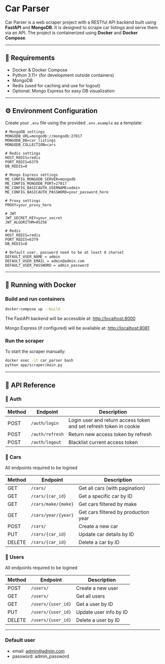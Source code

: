# Car Parser

Car Parser is a web scraper project with a RESTful API backend built using **FastAPI** and **MongoDB**. It is designed to scrape car listings and serve them via an API. The project is containerized using **Docker** and **Docker Compose**.

---

## 🚀 Requirements

- Docker & Docker Compose
- Python 3.11+ (for development outside containers)
- MongoDB
- Redis (used for caching and use for logout)
- Optional: Mongo Express for easy DB visualization

---

## ⚙️ Environment Configuration

Create your `.env` file using the provided `.env.example` as a template:

```env
# MongoDB settings
MONGODB_URL=mongodb://mongodb:27017
MONGODB_DB=car_listings
MONGODB_COLLECTION=cars

# Redis settings
HOST_REDIS=redis
PORT_REDIS=6379
DB_REDIS=0

# Mongo Express settings
ME_CONFIG_MONGODB_SERVER=mongodb
ME_CONFIG_MONGODB_PORT=27017
ME_CONFIG_BASICAUTH_USERNAME=admin
ME_CONFIG_BASICAUTH_PASSWORD=your_password_here

# Proxy settings
PROXY=your_proxy_here

# JWT
JWT_SECRET_KEY=your_secret
JWT_ALGORITHM=HS256

# Redis
HOST_REDIS=redis
PORT_REDIS=6379
DB_REDIS=0

# Default user, password need to be at least 8 charset
DEFAULT_USER_NAME = admin
DEFAULT_USER_EMAIL = admin@admin.com
DEFAULT_USER_PASSWORD = admin_password 

```

---

## 🐳 Running with Docker

### Build and run containers

```bash
docker-compose up --build
```

The FastAPI backend will be accessible at: [http://localhost:8000](http://localhost:8000)

Mongo Express (if configured) will be available at: [http://localhost:8081](http://localhost:8081)

### Run the scraper

To start the scraper manually:

```bash
docker exec -it car_parser bash
python app/scraper/main.py
```

---

## 📘 API Reference

### 🔹 Auth

| Method | Endpoint        | Description                                                          |
|--------|-----------------|----------------------------------------------------------------------|
| POST    | `/auth/login`   | Login user and return access token and set refresh token in cookie   |
| POST    | `/auth/refresh` | Return new access token by refresh                                   |
| POST    | `/auth/logout`  | Blacklist current access token                                       |


### 🔹 Cars

All endpoints required to be logined

| Method | Endpoint                  | Description                          |
|--------|---------------------------|--------------------------------------|
| GET    | `/cars/`                  | Get all cars (with pagination)       |
| GET    | `/cars/{car_id}`          | Get a specific car by ID             |
| GET    | `/cars/make/{make}`       | Get cars filtered by make            |
| GET    | `/cars/year/{year}`       | Get cars filtered by production year |
| POST   | `/cars/`                  | Create a new car                     |
| PUT    | `/cars/{car_id}`          | Update car details by ID             |
| DELETE | `/cars/{car_id}`          | Delete a car by ID                   |

### 🔹 Users

All endpoints required to be logined

| Method | Endpoint                  | Description                |
|--------|---------------------------|----------------------------|
| POST   | `/users/`                 | Create a new user          |
| GET    | `/users/`                 | Get all users              |
| GET    | `/users/{user_id}`        | Get a user by ID           |
| PUT    | `/users/{user_id}`        | Update user info by ID     |
| DELETE | `/users/{user_id}`        | Delete a user by ID        |

---

### Default user 

- email: admin@admin.com
- password: admin_password

